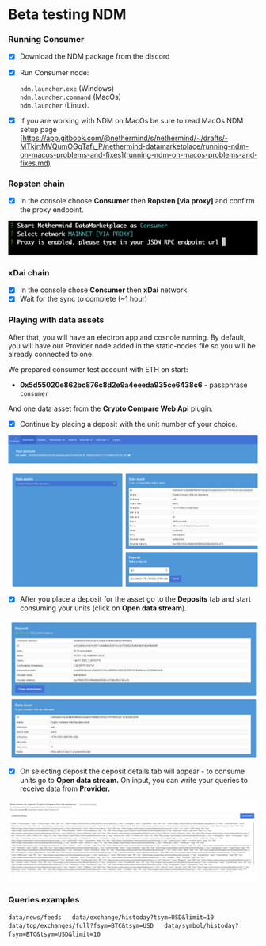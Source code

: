# Beta testing NDM

### Running Consumer

* [x] Download the NDM package from the discord
* [x] Run Consumer node:

  `ndm.launcher.exe` \(Windows\)   
  `ndm.launcher.command` \(MacOs\)  
  `ndm.launcher` \(Linux\). 

* [x] If you are working with NDM on MacOs be sure to read MacOs NDM setup page [https://app.gitbook.com/@nethermind/s/nethermind/~/drafts/-MTkjrtMVQumOGgTaf\_P/nethermind-datamarketplace/running-ndm-on-macos-problems-and-fixes](running-ndm-on-macos-problems-and-fixes.md) 

### Ropsten chain

* [x] In the console choose **Consumer** then **Ropsten \[via proxy\]** and confirm the proxy endpoint.

![](../.gitbook/assets/image%20%28140%29.png)

### xDai chain

* [x] In the console chose **Consumer** then **xDai** network.
* [x] Wait for the sync to complete \(~1 hour\)

### Playing with data assets

After that, you will have an electron app and cosnole running. By default, you will have our Provider node added in the static-nodes file so you will be already connected to one. 

We prepared consumer test account with ETH on start: 

* **0x5d55020e862bc876c8d2e9a4eeeda935ce6438c6** - passphrase `consumer`

And one data asset from the **Crypto Compare Web Api** plugin. 

* [x] Continue by placing a deposit with the unit number of your choice.

![Data assets view](../.gitbook/assets/image%20%28117%29.png)

* [x] After you place a deposit for the asset go to the **Deposits** tab and start consuming your units \(click on **Open data stream**\).

![Deposits view](../.gitbook/assets/image%20%28123%29.png)

* [x] On selecting deposit the deposit details tab will appear - to consume units go to **Open data stream.** On input, you can write your queries to receive data from **Provider.**

![Consumed data stream from Crypto Compare Web Api](../.gitbook/assets/image%20%28118%29.png)

###   Queries examples

 `data/news/feeds  
 data/exchange/histoday?tsym=USD&limit=10  
 data/top/exchanges/full?fsym=BTC&tsym=USD  
 data/symbol/histoday?fsym=BTC&tsym=USD&limit=10`

